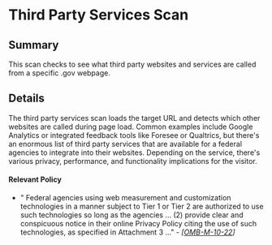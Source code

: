 # Third Party Services Scan

## Summary

This scan checks to see what third party websites and services are called from a specific .gov webpage.  

## Details 

The third party services scan loads the target URL and detects which other websites are called during page load.  Common examples include Google Analytics or integrated feedback tools like Foresee or Qualtrics, but there's an enormous list of third party services that are available for a federal agencies to integrate into their websites.  Depending on the service, there's various privacy, performance, and functionality implications for the visitor.  

#### Relevant Policy

* " Federal agencies using web measurement and customization technologies in a manner subject to Tier 1 or Tier 2 are authorized to use such technologies so long as the agencies ... (2) provide clear and conspicuous notice in their online Privacy Policy citing the use of such technologies, as specified in Attachment 3 ..." - _[[OMB-M-10-22](https://obamawhitehouse.archives.gov/sites/default/files/omb/assets/memoranda_2010/m10-22.pdf)]_
